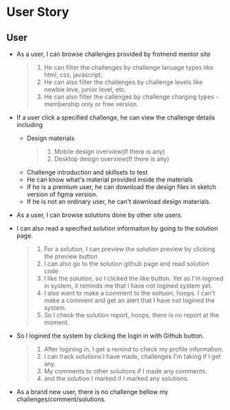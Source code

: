 # User Story


## User

- As a user, I can browse challenges provided by frotnend mentor site
  >1. He can filter the challenges by challenge lanuage types like html, css, javascript;
  >2. He can also filter the challenges by challenge levels like newbie leve, junior level, etc.
  >3. He can also filter the callenges by challenge charging types - membership only or free version.

- If a user click a specified challenge, he can view the challenge details including
  - Design materials
    >1. Mobile design overview(If there is any)
    >2. Desktop design overview(If there is any)
  - Challenge introduction and skillsets to test
  - He can know what's material provided inside the materials
  - If he is a premium user, he can download the design files in sketch version of figma version.
  - If he is not an ordinary user, he can't download design materials.

  

- As a user, I can browse solutions done by other site users.

- I can also read a specified solution informaiton by going to the solution page.
  >1. For a solution, I can preview the solution preview by clicking the preview button
  >2. I can also go to the solution github page and read solution code
  >3. I like the solution, so I clicked the like button. Yet as I'm logined in system, it reminds me that I have not logined system yet.
  >4. I also want to make a comment to the soltuon, hoops. I can't make a comment and get an alert that I have not logined the system.
  >5. So I check the solution report, hoops, there is no report at the moment.


- So I logined the system by clicking the login in with Github button.
  >1. After logining in, I get a remind to check my profile information.
  >2. I can track solutions I have made, challenges I'm taking if I get any.
  >3. My comments to other solutions if I made any comments.
  >4. and the solution I marked if I marked any solutions.

- As a brand new user, there is no challenge bellow my challenges/comment/solutions. 




